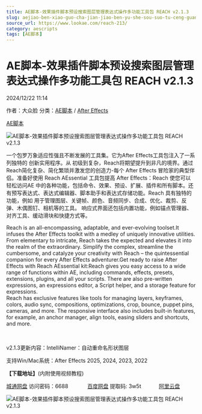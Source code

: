 ```yaml
---
title: AE脚本-效果插件脚本预设搜索图层管理表达式操作多功能工具包 REACH v2.1.3
slug: aejiao-ben-xiao-guo-cha-jian-jiao-ben-yu-she-sou-suo-tu-ceng-guan-li-biao-da-shi-cao-zuo-duo-gong-neng-gong-ju-bao-reach-v2-1-3
source_url: https://www.lookae.com/reach-213/
category: aescripts
tags: [AE脚本]
---
```

# AE脚本-效果插件脚本预设搜索图层管理表达式操作多功能工具包 REACH v2.1.3

2024/12/22 11:14

作者：大众脸
分类：[AE脚本](https://www.lookae.com/after-effects/aescripts/) / [After Effects](https://www.lookae.com/after-effects/)

[AE脚本](https://www.lookae.com/tag/ae%e8%84%9a%e6%9c%ac/)

![AE脚本-效果插件脚本预设搜索图层管理表达式操作多功能工具包 REACH v2.1.3](https://www.lookae.com/wp-content/uploads/2023/06/Reach-AEssential-Kit.jpg "AE脚本-效果插件脚本预设搜索图层管理表达式操作多功能工具包 REACH v2.1.3-LookAE.com")

一个包罗万象适应性强且不断发展的工具集。它为After Effects工具包注入了一系列独特的 创新实用程序。从 初级到复杂，Reach将期望提升到非凡的境界。通过Reach简化复杂、简化繁琐并激发您的创造力-每个 After Effects 冒险家的典型伴侣。准备好使用 Reach AEssential 工具包提高 After Effects：Reach 使您可以轻松访问AE 中的各种功能，包括命令、效果、预设、扩展、插件和所有脚本。还有预写表达式、表达式编辑器、脚本助手和表达式存储功能。Reach 具有独特的功能，例如 用于管理图层、关键帧、颜色、音频同步、合成、优化、裁剪、反弹、木偶图钉、相机等的工具。 响应式界面还包括内置功能，例如锚点管理器、对齐工具、缓动滑块和快捷方式等。

Reach is an all-encompassing, adaptable, and ever-evolving toolset.It infuses the After Effects toolkit with a medley of uniquely innovative utilities. From elementary to intricate, Reach takes the expected and elevates it into the realm of the extraordinary. Simplify the complex, streamline the cumbersome, and catalyze your creativity with Reach – the quintessential companion for every After Effects adventurer.Get ready to raise After Effects with Reach AEssential kit:Reach gives you easy access to a wide range of functions within AE, including commands, effects, presets, extensions, plugins, and all your scripts. There are also pre-written expressions, an expressions editor, a Script helper, and a storage feature for expressions.  
Reach has exclusive features like tools for managing layers, keyframes, colors, audio sync, compositions, optimizations, crop, bounce, puppet pins, cameras, and more. The responsive interface also includes built-in features, for example, an anchor manager, align tools, easing sliders and shortcuts, and more.

[﻿](https://cloud.video.taobao.com//play/u/705956171/p/1/e/6/t/1/415870231520.mp4)

v2.1.3更新内容：IntelliNamer：自动重命名形状图层

支持Win/Mac系统：After Effects 2025, 2024, 2023, 2022

**【下载地址】**(内附使用视频教程)

[城通网盘](https://url70.ctfile.com/f/2827370-1439995301-261a1b?p=4431) 访问密码：6688             [百度网盘](https://pan.baidu.com/s/1iccAr_mIfr2w5T9n_SwzMg?pwd=3w5t) 提取码: 3w5t            [阿里云盘](https://www.alipan.com/s/BeWFMrA2VXX)

![AE脚本-效果插件脚本预设搜索图层管理表达式操作多功能工具包 REACH v2.1.3](https://img.alicdn.com/imgextra/i3/705956171/O1CN01sZTfsg1vSMyLLlEc9_!!705956171.jpg "AE脚本-效果插件脚本预设搜索图层管理表达式操作多功能工具包 REACH v2.1.3-LookAE.com")
